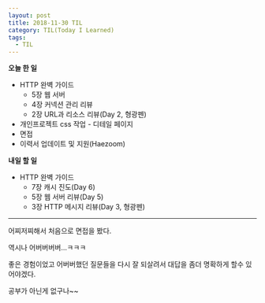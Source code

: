 ```yaml
---
layout: post
title: 2018-11-30 TIL
category: TIL(Today I Learned)
tags:
  - TIL
---
```




**오늘 한 일**

- HTTP 완벽 가이드
  - 5장 웹 서버
  - 4장 커넥션 관리 리뷰
  - 2장 URL과 리소스 리뷰(Day 2, 형광펜)
- 개인프로젝트 css 작업 - 디테일 페이지
- 면접
- 이력서 업데이트 및 지원(Haezoom)

**내일 할 일**

- HTTP 완벽 가이드
  - 7장 캐시 진도(Day 6)
  - 5장 웹 서버 리뷰(Day 5)
  - 3장 HTTP 메시지 리뷰(Day 3, 형광펜)

---

어찌저찌해서 처음으로 면접을 봤다.

역시나 어버버버버...ㅋㅋㅋ

좋은 경험이었고 어버버했던 질문들을 다시 잘 되살려서 대답을 좀더 명확하게 할수 있어야겠다.

공부가 아닌게 없구나~~